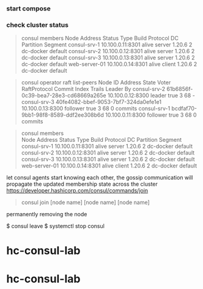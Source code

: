 
### start compose


### check cluster status


> consul members
Node           Address           Status  Type    Build   Protocol  DC         Partition  Segment
consul-srv-1   10.100.0.11:8301  alive   server  1.20.6  2         dc-docker  default    <all>
consul-srv-2   10.100.0.12:8301  alive   server  1.20.6  2         dc-docker  default    <all>
consul-srv-3   10.100.0.13:8301  alive   server  1.20.6  2         dc-docker  default    <all>
web-server-01  10.100.0.14:8301  alive   client  1.20.6  2         dc-docker  default    <default>

> consul operator raft list-peers
Node          ID                                    Address           State     Voter  RaftProtocol  Commit Index  Trails Leader By
consul-srv-2  61b6856f-0c39-bea7-28e3-cd68669a265e  10.100.0.12:8300  leader    true   3             68            -
consul-srv-3  40fe4082-bbef-9053-7bf7-324da0efe1e1  10.100.0.13:8300  follower  true   3             68            0 commits
consul-srv-1  bcdfaf70-9bb1-98f8-8589-ddf2ee308b6d  10.100.0.11:8300  follower  true   3             68            0 commits

> consul members                 
Node           Address           Status  Type    Build   Protocol  DC         Partition  Segment
consul-srv-1   10.100.0.11:8301  alive   server  1.20.6  2         dc-docker  default    <all>
consul-srv-2   10.100.0.12:8301  alive   server  1.20.6  2         dc-docker  default    <all>
consul-srv-3   10.100.0.13:8301  alive   server  1.20.6  2         dc-docker  default    <all>
web-server-01  10.100.0.14:8301  alive   client  1.20.6  2         dc-docker  default    <default>



let consul agents start knowing each other, the gossip communication will propagate the updated membership state across the cluster
https://developer.hashicorp.com/consul/commands/join

> consul join [node name] [node name] [node name]

permanently removing the node

$ consul leave
$ systemctl stop consul

# hc-consul-lab
# hc-consul-lab

